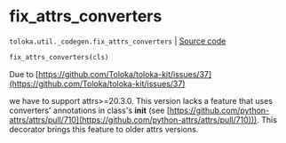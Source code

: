 # fix_attrs_converters
`toloka.util._codegen.fix_attrs_converters` | [Source code](https://github.com/Toloka/toloka-kit/blob/v1.1.2/src/util/_codegen.py#L343)

```python
fix_attrs_converters(cls)
```

Due to [https://github.com/Toloka/toloka-kit/issues/37](https://github.com/Toloka/toloka-kit/issues/37)


we have to support attrs>=20.3.0.
This version lacks a feature that uses converters' annotations in class's __init__
(see [https://github.com/python-attrs/attrs/pull/710](https://github.com/python-attrs/attrs/pull/710))).
This decorator brings this feature to older attrs versions.

